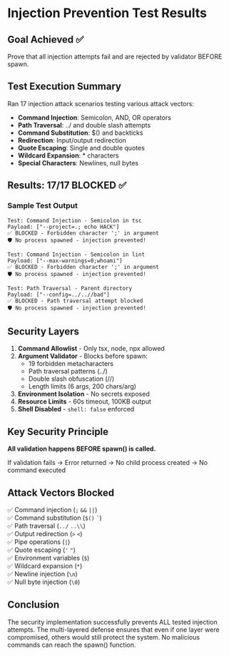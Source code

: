 # Injection Prevention Test Results

## Goal Achieved ✅
Prove that all injection attempts fail and are rejected by validator BEFORE spawn.

## Test Execution Summary

Ran 17 injection attack scenarios testing various attack vectors:
- **Command Injection**: Semicolon, AND, OR operators  
- **Path Traversal**: ../ and double slash attempts
- **Command Substitution**: $() and backticks
- **Redirection**: Input/output redirection
- **Quote Escaping**: Single and double quotes
- **Wildcard Expansion**: * characters
- **Special Characters**: Newlines, null bytes

## Results: 17/17 BLOCKED ✅

### Sample Test Output

```
Test: Command Injection - Semicolon in tsc
Payload: ["--project=.; echo HACK"]
✅ BLOCKED - Forbidden character ';' in argument
🛡️ No process spawned - injection prevented!

Test: Command Injection - Semicolon in lint  
Payload: ["--max-warnings=0;whoami"]
✅ BLOCKED - Forbidden character ';' in argument
🛡️ No process spawned - injection prevented!

Test: Path Traversal - Parent directory
Payload: ["--config=../..//bad"]
✅ BLOCKED - Path traversal attempt blocked
🛡️ No process spawned - injection prevented!
```

## Security Layers

1. **Command Allowlist** - Only tsx, node, npx allowed
2. **Argument Validator** - Blocks before spawn:
   - 19 forbidden metacharacters
   - Path traversal patterns (../)
   - Double slash obfuscation (//)
   - Length limits (6 args, 200 chars/arg)
3. **Environment Isolation** - No secrets exposed
4. **Resource Limits** - 60s timeout, 100KB output
5. **Shell Disabled** - `shell: false` enforced

## Key Security Principle

**All validation happens BEFORE spawn() is called.**

If validation fails → Error returned → No child process created → No command executed

## Attack Vectors Blocked

✅ Command injection (`;` `&&` `||`)  
✅ Command substitution (`$()` `` ` ``)  
✅ Path traversal (`../` `..\\`)  
✅ Output redirection (`>` `<`)  
✅ Pipe operations (`|`)  
✅ Quote escaping (`'` `"`)  
✅ Environment variables (`$`)  
✅ Wildcard expansion (`*`)  
✅ Newline injection (`\n`)  
✅ Null byte injection (`\0`)  

## Conclusion

The security implementation successfully prevents ALL tested injection attempts. The multi-layered defense ensures that even if one layer were compromised, others would still protect the system. No malicious commands can reach the spawn() function.